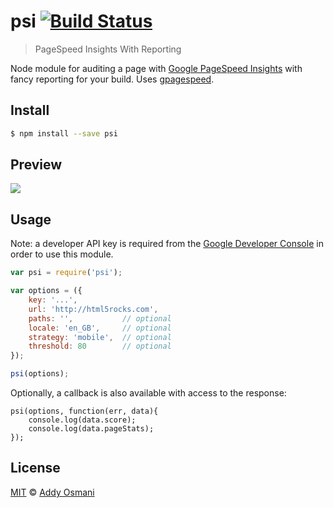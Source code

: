 # psi [![Build Status](https://travis-ci.org/addyosmani/psi.svg?branch=master)](https://travis-ci.org/addyosmani/psi)

> PageSpeed Insights With Reporting

Node module for auditing a page with [Google PageSpeed Insights](https://developers.google.com/speed/docs/insights/v1/getting_started) with fancy reporting for your build. Uses [gpagespeed](https://github.com/zrrrzzt/gpagespeed/).

## Install

```bash
$ npm install --save psi
```

## Preview

<img src="https://camo.githubusercontent.com/b0942adcf4ce21dec89512c6651c0e5ce313eb2b/687474703a2f2f692e696d6775722e636f6d2f676d4944306b7a2e706e67"/>

## Usage

Note: a developer API key is required from the [Google Developer Console](https://console.developers.google.com/) in order to use this module.

```js
var psi = require('psi');

var options = ({
	key: '...',
	url: 'http://html5rocks.com',
	paths: '',           // optional
	locale: 'en_GB',     // optional
	strategy: 'mobile',  // optional
	threshold: 80        // optional
});	

psi(options);
```

Optionally, a callback is also available with access to the response:

```
psi(options, function(err, data){
	console.log(data.score);
	console.log(data.pageStats);
});
```

## License

[MIT](http://opensource.org/licenses/MIT) © [Addy Osmani](http://addyosmani.com)
